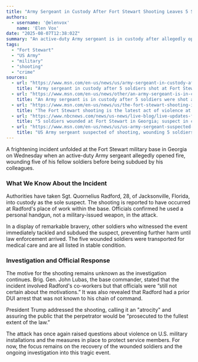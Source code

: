 ```yaml
---
title: "Army Sergeant in Custody After Fort Stewart Shooting Leaves 5 Soldiers Wounded"
authors:
  - username: '@elenvox'
    name: 'Elen Vox'
date: "2025-08-07T12:38:02Z"
summary: "An active-duty Army sergeant is in custody after allegedly opening fire on his colleagues at Fort Stewart, Georgia, wounding five soldiers. The motive for the workplace shooting is currently under investigation."
tags:
  - "Fort Stewart"
  - "US Army"
  - "military"
  - "shooting"
  - "crime"
sources:
  - url: "https://www.msn.com/en-us/news/us/army-sergeant-in-custody-after-5-soldiers-shot-at-fort-stewart-motive-remains-unknown/ar-AA1K1Hss"
    title: "Army sergeant in custody after 5 soldiers shot at Fort Stewart; motive remains unknown"
  - url: "https://www.msn.com/en-us/news/other/an-army-sergeant-is-in-custody-after-5-soldiers-were-shot-at-fort-stewart-here-s-what-we-know-about-the-suspect/ar-AA1K2Tfw"
    title: "An Army sergeant is in custody after 5 soldiers were shot at Fort Stewart. Here's what we know about the suspect"
  - url: "https://www.msn.com/en-us/news/us/the-fort-stewart-shooting-is-the-latest-act-of-violence-at-a-us-military-base/ar-AA1K4VnK"
    title: "The Fort Stewart shooting is the latest act of violence at a US military base"
  - url: "https://www.nbcnews.com/news/us-news/live-blog/live-updates-fort-stewart-georgia-lockdown-active-shooter-situation-ca-rcna223415"
    title: "5 soldiers wounded at Fort Stewart in Georgia; suspect in custody"
  - url: "https://www.msn.com/en-us/news/us/us-army-sergeant-suspected-of-shooting-wounding-five-soldiers-at-fort-stewart-in-georgia/ar-AA1K2uJr"
    title: "US Army sergeant suspected of shooting, wounding 5 soldiers at Fort Stewart"
---
```


A frightening incident unfolded at the Fort Stewart military base in Georgia on Wednesday when an active-duty Army sergeant allegedly opened fire, wounding five of his fellow soldiers before being subdued by his colleagues.

### What We Know About the Incident

Authorities have taken Sgt. Quornelius Radford, 28, of Jacksonville, Florida, into custody as the sole suspect. The shooting is reported to have occurred at Radford's place of work within the base. Officials confirmed he used a personal handgun, not a military-issued weapon, in the attack.

In a display of remarkable bravery, other soldiers who witnessed the event immediately tackled and subdued the suspect, preventing further harm until law enforcement arrived. The five wounded soldiers were transported for medical care and are all listed in stable condition.

### Investigation and Official Response

The motive for the shooting remains unknown as the investigation continues. Brig. Gen. John Lubas, the base commander, stated that the incident involved Radford's co-workers but that officials were “still not certain about the motivations.” It was also revealed that Radford had a prior DUI arrest that was not known to his chain of command.

President Trump addressed the shooting, calling it an "atrocity" and assuring the public that the perpetrator would be “prosecuted to the fullest extent of the law.”

The attack has once again raised questions about violence on U.S. military installations and the measures in place to protect service members. For now, the focus remains on the recovery of the wounded soldiers and the ongoing investigation into this tragic event.

